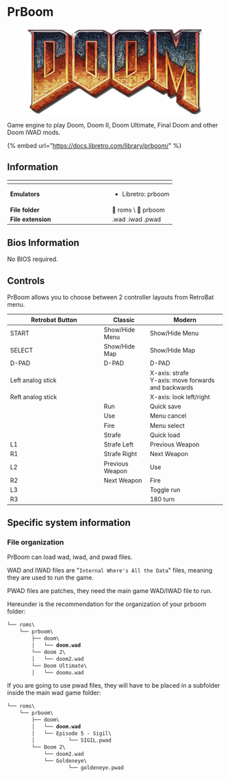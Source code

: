 # PrBoom

<div align="left">

<figure><img src="https://raw.githubusercontent.com/fabricecaruso/es-theme-carbon/52ff37c9e265587d006945a2ba695b5a962b3a3d/art/logos/prboom.svg" alt=""><figcaption></figcaption></figure>

</div>

Game engine to play Doom, Doom II, Doom Ultimate, Final Doom and other Doom IWAD mods.

{% embed url="https://docs.libretro.com/library/prboom/" %}

## Information

<table data-header-hidden><thead><tr><th width="224"></th><th></th></tr></thead><tbody><tr><td><strong>Emulators</strong></td><td><ul><li>Libretro: prboom</li></ul></td></tr><tr><td><strong>File folder</strong></td><td><span data-gb-custom-inline data-tag="emoji" data-code="1f4c2">📂</span> roms \ <span data-gb-custom-inline data-tag="emoji" data-code="1f4c2">📂</span> prboom</td></tr><tr><td><strong>File extension</strong></td><td>.wad .iwad .pwad</td></tr></tbody></table>

## Bios Information

No BIOS required.

## Controls

PrBoom allows you to choose between 2 controller layouts from RetroBat menu.

<table><thead><tr><th width="205">Retrobat Button</th><th>Classic</th><th>Modern</th></tr></thead><tbody><tr><td>START</td><td>Show/Hide Menu</td><td>Show/Hide Menu</td></tr><tr><td>SELECT</td><td>Show/Hide Map</td><td>Show/Hide Map</td></tr><tr><td>D-PAD</td><td>D-PAD</td><td>D-PAD</td></tr><tr><td>Left analog stick</td><td></td><td>X-axis: strafe<br>Y-axis: move forwards and backwards</td></tr><tr><td>Reft analog stick</td><td></td><td>X-axis: look left/right</td></tr><tr><td><img src="../../../.gitbook/assets/image (2) (1) (1).png" alt=""></td><td>Run</td><td>Quick save</td></tr><tr><td><img src="../../../.gitbook/assets/image (1) (2) (1).png" alt=""></td><td>Use</td><td>Menu cancel</td></tr><tr><td><img src="../../../.gitbook/assets/image (4) (1).png" alt=""></td><td>Fire</td><td>Menu select</td></tr><tr><td><img src="../../../.gitbook/assets/image (3) (1) (2).png" alt=""></td><td>Strafe</td><td>Quick load</td></tr><tr><td>L1</td><td>Strafe Left</td><td>Previous Weapon</td></tr><tr><td>R1</td><td>Strafe Right</td><td>Next Weapon</td></tr><tr><td>L2</td><td>Previous Weapon</td><td>Use</td></tr><tr><td>R2</td><td>Next Weapon</td><td>Fire</td></tr><tr><td>L3</td><td></td><td>Toggle run</td></tr><tr><td>R3</td><td></td><td>180 turn</td></tr></tbody></table>

## Specific system information

### File organization

PrBoom can load wad, iwad, and pwad files.&#x20;

WAD and IWAD files are "`Internal Where's All the Data`" files, meaning they are used to run the game.

PWAD files are patches, they need the main game WAD/IWAD file to run.

Hereunder is the recommendation for the organization of your prboom folder:

<pre><code>└── roms\
    └── prboom\
        ├── doom\
<strong>        │   └── doom.wad
</strong>        └── doom 2\
        │   └── doom2.wad
        └── Doom Ultimate\
        │   └── doomu.wad
</code></pre>

If you are going to use pwad files, they will have to be placed in a subfolder inside the main wad game folder:

<pre><code>└── roms\
    └── prboom\
        ├── doom\
<strong>        │   └── doom.wad
</strong>        │   └── Episode 5 - Sigil\
        │           └── SIGIL.pwad
        └── Doom 2\
            └── doom2.wad
            └── Goldeneye\
                    └── goldeneye.pwad        
</code></pre>
